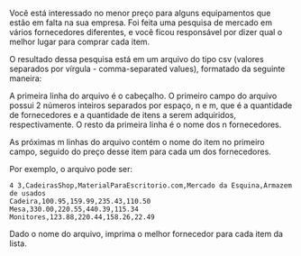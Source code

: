 Você está interessado no menor preço para alguns equipamentos que estão em falta na sua empresa. Foi feita uma pesquisa de mercado em vários fornecedores diferentes, e você ficou responsável por dizer qual o melhor lugar para comprar cada item.

O resultado dessa pesquisa está em um arquivo do tipo csv (valores separados por vírgula - comma-separated values), formatado da seguinte maneira:

A primeira linha do arquivo é o cabeçalho. O primeiro campo do arquivo possui 2 números inteiros separados por espaço, n e m, que é a quantidade de fornecedores e a quantidade de itens a serem adquiridos, respectivamente. O resto da primeira linha é o nome dos n fornecedores.

As próximas m linhas do arquivo contém o nome do item no primeiro campo, seguido do preço desse item para cada um dos fornecedores.

Por exemplo, o arquivo pode ser:
```
4 3,CadeirasShop,MaterialParaEscritorio.com,Mercado da Esquina,Ármazem de usados
Cadeira,100.95,159.99,235.43,110.50
Mesa,330.00,220.55,440.39,115.34
Monitores,123.88,220.44,158.26,22.49
```

Dado o nome do arquivo, imprima o melhor fornecedor para cada item da lista.

